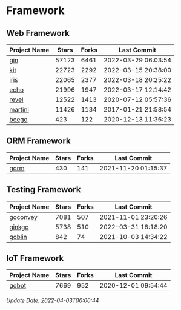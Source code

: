 # Framework

## Web Framework
| Project Name | Stars | Forks | Last Commit |
| ------------ | ----- | ----- | ----------- |
| [gin](https://github.com/gin-gonic/gin) | 57123 | 6461 | 2022-03-29 06:03:54 |
| [kit](https://github.com/go-kit/kit) | 22723 | 2292 | 2022-03-15 20:38:00 |
| [iris](https://github.com/kataras/iris) | 22065 | 2377 | 2022-03-18 20:25:22 |
| [echo](https://github.com/labstack/echo) | 21996 | 1947 | 2022-03-17 12:14:42 |
| [revel](https://github.com/revel/revel) | 12522 | 1413 | 2020-07-12 05:57:36 |
| [martini](https://github.com/go-martini/martini) | 11426 | 1134 | 2017-01-21 21:58:54 |
| [beego](https://github.com/astaxie/beego) | 423 | 122 | 2020-12-13 11:36:23 |

## ORM Framework
| Project Name | Stars | Forks | Last Commit |
| ------------ | ----- | ----- | ----------- |
| [gorm](https://github.com/jinzhu/gorm) | 430 | 141 | 2021-11-20 01:15:37 |

## Testing Framework
| Project Name | Stars | Forks | Last Commit |
| ------------ | ----- | ----- | ----------- |
| [goconvey](https://github.com/smartystreets/goconvey) | 7081 | 507 | 2021-11-01 23:20:26 |
| [ginkgo](https://github.com/onsi/ginkgo) | 5738 | 510 | 2022-03-31 18:18:20 |
| [goblin](https://github.com/franela/goblin) | 842 | 74 | 2021-10-03 14:34:22 |

## IoT Framework
| Project Name | Stars | Forks | Last Commit |
| ------------ | ----- | ----- | ----------- |
| [gobot](https://github.com/hybridgroup/gobot) | 7669 | 952 | 2020-12-01 09:54:44 |

*Update Date: 2022-04-03T00:00:44*